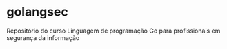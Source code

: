 # golangsec
Repositório do curso Linguagem de programação Go para profissionais em segurança da informação
